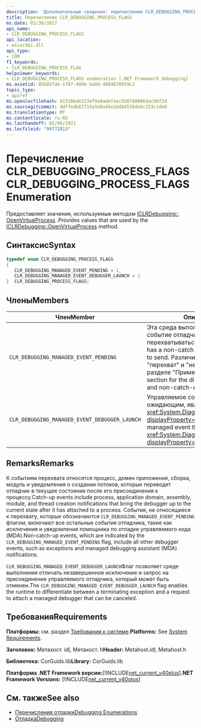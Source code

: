 ```yaml
---
description: 'Дополнительные сведения: перечисление CLR_DEBUGGING_PROCESS_FLAGS'
title: Перечисление CLR_DEBUGGING_PROCESS_FLAGS
ms.date: 03/30/2017
api_name:
- CLR_DEBUGGING_PROCESS_FLAGS
api_location:
- mscordbi.dll
api_type:
- COM
f1_keywords:
- CLR_DEBUGGING_PROCESS_FLAG
helpviewer_keywords:
- CLR_DEBUGGING_PROCESS_FLAGS enumeration [.NET Framework debugging]
ms.assetid: 85b85fde-1f87-490b-ba8d-d604670959c3
topic_type:
- apiref
ms.openlocfilehash: 81510bde123ef9a8adefaec5b0708086dacbbf2d
ms.sourcegitcommit: ddf7edb67715a5b9a45e3dd44536dabc153c1de0
ms.translationtype: MT
ms.contentlocale: ru-RU
ms.lasthandoff: 02/06/2021
ms.locfileid: "99772813"
---
```

# <a name="clr_debugging_process_flags-enumeration"></a><span data-ttu-id="ca2d8-103">Перечисление CLR_DEBUGGING_PROCESS_FLAGS</span><span class="sxs-lookup"><span data-stu-id="ca2d8-103">CLR_DEBUGGING_PROCESS_FLAGS Enumeration</span></span>

<span data-ttu-id="ca2d8-104">Предоставляет значения, используемые методом [ICLRDebugging:: OpenVirtualProcess](iclrdebugging-openvirtualprocess-method.md) .</span><span class="sxs-lookup"><span data-stu-id="ca2d8-104">Provides values that are used by the [ICLRDebugging::OpenVirtualProcess](iclrdebugging-openvirtualprocess-method.md) method.</span></span>  
  
## <a name="syntax"></a><span data-ttu-id="ca2d8-105">Синтаксис</span><span class="sxs-lookup"><span data-stu-id="ca2d8-105">Syntax</span></span>  
  
```cpp  
typedef enum CLR_DEBUGGING_PROCESS_FLAGS  
{  
   CLR_DEBUGGING_MANAGED_EVENT_PENDING = 1,  
   CLR_DEBUGGING_MANAGED_EVENT_DEBUGGER_LAUNCH = 2  
}  CLR_DEBUGGING_PROCESS_FLAGS;  
```  
  
## <a name="members"></a><span data-ttu-id="ca2d8-106">Члены</span><span class="sxs-lookup"><span data-stu-id="ca2d8-106">Members</span></span>  
  
|<span data-ttu-id="ca2d8-107">Член</span><span class="sxs-lookup"><span data-stu-id="ca2d8-107">Member</span></span>|<span data-ttu-id="ca2d8-108">Описание</span><span class="sxs-lookup"><span data-stu-id="ca2d8-108">Description</span></span>|  
|------------|-----------------|  
|`CLR_DEBUGGING_MANAGED_EVENT_PENDING`|<span data-ttu-id="ca2d8-109">Эта среда выполнения имеет управляемое событие отладчика, не являющегося перехватываться, для отправки.</span><span class="sxs-lookup"><span data-stu-id="ca2d8-109">This runtime has a non-catch-up managed debugger event to send.</span></span> <span data-ttu-id="ca2d8-110">Различия между событиями "перехват" и "не перехватывать" см. в разделе "Примечания".</span><span class="sxs-lookup"><span data-stu-id="ca2d8-110">See the Remarks section for the distinction between catch-up and non-catch-up events.</span></span>|  
|`CLR_DEBUGGING_MANAGED_EVENT_DEBUGGER_LAUNCH`|<span data-ttu-id="ca2d8-111">Управляемое событие, которое является ожидающим, является <xref:System.Diagnostics.Debugger.Launch%2A?displayProperty=nameWithType> запросом.</span><span class="sxs-lookup"><span data-stu-id="ca2d8-111">The managed event that is pending is a <xref:System.Diagnostics.Debugger.Launch%2A?displayProperty=nameWithType> request.</span></span>|  
  
## <a name="remarks"></a><span data-ttu-id="ca2d8-112">Remarks</span><span class="sxs-lookup"><span data-stu-id="ca2d8-112">Remarks</span></span>  

 <span data-ttu-id="ca2d8-113">К событиям перехвата относятся процесс, домен приложения, сборка, модуль и уведомления о создании потоков, которые переводят отладчик в текущее состояние после его присоединения к процессу.</span><span class="sxs-lookup"><span data-stu-id="ca2d8-113">Catch-up events include process, application domain, assembly, module, and thread creation notifications that bring the debugger up to the current state after it has attached to a process.</span></span> <span data-ttu-id="ca2d8-114">События, не относящиеся к перехвату, которые обозначаются `CLR_DEBUGGING_MANAGED_EVENT_PENDING` флагом, включают все остальные события отладчика, такие как исключения и уведомления помощника по отладке управляемого кода (MDA).</span><span class="sxs-lookup"><span data-stu-id="ca2d8-114">Non-catch-up events, which are indicated by the `CLR_DEBUGGING_MANAGED_EVENT_PENDING` flag, include all other debugger events, such as exceptions and managed debugging assistant (MDA) notifications.</span></span>  
  
 <span data-ttu-id="ca2d8-115">`CLR_DEBUGGING_MANAGED_EVENT_DEBUGGER_LAUNCH`Флаг позволяет среде выполнения отличать незавершенное исключение и запрос на присоединение управляемого отладчика, который может быть отменен.</span><span class="sxs-lookup"><span data-stu-id="ca2d8-115">The `CLR_DEBUGGING_MANAGED_EVENT_DEBUGGER_LAUNCH` flag enables the runtime to differentiate between a terminating exception and a request to attach a managed debugger that can be canceled.</span></span>  
  
## <a name="requirements"></a><span data-ttu-id="ca2d8-116">Требования</span><span class="sxs-lookup"><span data-stu-id="ca2d8-116">Requirements</span></span>  

 <span data-ttu-id="ca2d8-117">**Платформы:** см. раздел [Требования к системе](../../get-started/system-requirements.md).</span><span class="sxs-lookup"><span data-stu-id="ca2d8-117">**Platforms:** See [System Requirements](../../get-started/system-requirements.md).</span></span>  
  
 <span data-ttu-id="ca2d8-118">**Заголовок:** Метахост. idl, Метахост. h</span><span class="sxs-lookup"><span data-stu-id="ca2d8-118">**Header:** Metahost.idl, Metahost.h</span></span>  
  
 <span data-ttu-id="ca2d8-119">**Библиотека:** CorGuids.lib</span><span class="sxs-lookup"><span data-stu-id="ca2d8-119">**Library:** CorGuids.lib</span></span>  
  
 <span data-ttu-id="ca2d8-120">**Платформа .NET Framework версии:**[!INCLUDE[net_current_v40plus](../../../../includes/net-current-v40plus-md.md)]</span><span class="sxs-lookup"><span data-stu-id="ca2d8-120">**.NET Framework Versions:** [!INCLUDE[net_current_v40plus](../../../../includes/net-current-v40plus-md.md)]</span></span>  
  
## <a name="see-also"></a><span data-ttu-id="ca2d8-121">См. также</span><span class="sxs-lookup"><span data-stu-id="ca2d8-121">See also</span></span>

- [<span data-ttu-id="ca2d8-122">Перечисления отладки</span><span class="sxs-lookup"><span data-stu-id="ca2d8-122">Debugging Enumerations</span></span>](debugging-enumerations.md)
- [<span data-ttu-id="ca2d8-123">Отладка</span><span class="sxs-lookup"><span data-stu-id="ca2d8-123">Debugging</span></span>](index.md)
